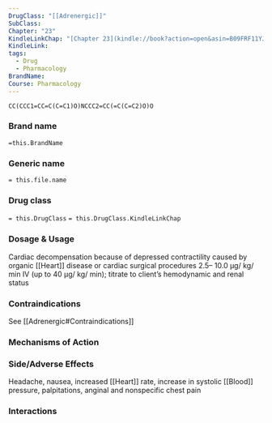 ```yaml
---
DrugClass: "[[Adrenergic]]"
SubClass: 
Chapter: "23"
KindleLinkChap: "[Chapter 23](kindle://book?action=open&asin=B09FRF11YJ&location=12272)"
KindleLink: 
tags:
  - Drug
  - Pharmacology
BrandName: 
Course: Pharmacology
---
```

```smiles
CC(CCC1=CC=C(C=C1)O)NCCC2=CC(=C(C=C2)O)O
```

### Brand name
`=this.BrandName`
### Generic name
`= this.file.name`
### Drug class 
`= this.DrugClass`
	`= this.DrugClass.KindleLinkChap`
	
### Dosage & Usage
Cardiac decompensation because of depressed contractility caused by organic [[Heart]] disease or cardiac surgical procedures
2.5– 10.0 µg/ kg/ min IV (up to 40 µg/ kg/ min); titrate to client’s hemodynamic and renal status

### Contraindications
See [[Adrenergic#Contraindications]]

### Mechanisms of Action

### Side/Adverse Effects
Headache, nausea, increased [[Heart]] rate, increase in systolic [[Blood]] pressure, palpitations, anginal and nonspecific chest pain 

### Interactions
